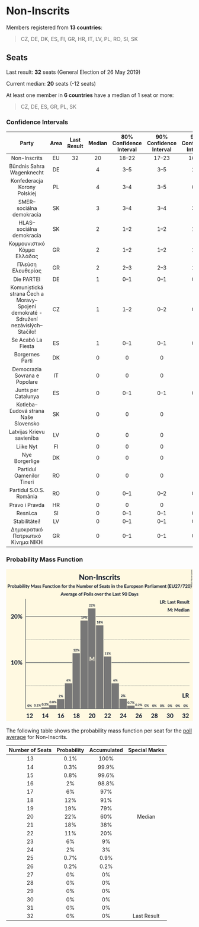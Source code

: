 # Non-Inscrits

Members registered from **13 countries**:

> CZ, DE, DK, ES, FI, GR, HR, IT, LV, PL, RO, SI, SK

## Seats

Last result: **32** seats (General Election of 26 May 2019)

Current median: **20** seats (-12 seats)

At least one member in **6 countries** have a median of 1 seat or more:

> CZ, DE, ES, GR, PL, SK

### Confidence Intervals

| Party | Area | Last Result | Median | 80% Confidence Interval | 90% Confidence Interval | 95% Confidence Interval | 99% Confidence Interval |
|:-----:|:----:|:-----------:|:------:|:-----------------------:|:-----------------------:|:-----------------------:|:-----------------------:|
| Non-Inscrits | EU | 32 | 20 | 18–22 | 17–23 | 16–24 | 15–25 |
| Bündnis Sahra Wagenknecht | DE | | 4 | 3–5 | 3–5 | 2–5 | 2–6 |
| Konfederacja Korony Polskiej | PL | | 4 | 3–4 | 3–5 | 0–5 | 0–5 |
| SMER–sociálna demokracia | SK | | 3 | 3–4 | 3–4 | 3–4 | 3–4 |
| HLAS–sociálna demokracia | SK | | 2 | 1–2 | 1–2 | 1–2 | 1–2 |
| Κομμουνιστικό Κόμμα Ελλάδας | GR | | 2 | 1–2 | 1–2 | 1–2 | 1–3 |
| Πλεύση Ελευθερίας | GR | | 2 | 2–3 | 2–3 | 1–3 | 1–3 |
| Die PARTEI | DE | | 1 | 0–1 | 0–1 | 0–1 | 0–1 |
| Komunistická strana Čech a Moravy–Spojení demokraté - Sdružení nezávislých–Stačilo! | CZ | | 1 | 1–2 | 0–2 | 0–2 | 0–2 |
| Se Acabó La Fiesta | ES | | 1 | 0–1 | 0–1 | 0–1 | 0–2 |
| Borgernes Parti | DK | | 0 | 0 | 0 | 0 | 0 |
| Democrazia Sovrana e Popolare | IT | | 0 | 0 | 0 | 0 | 0 |
| Junts per Catalunya | ES | | 0 | 0–1 | 0–1 | 0–1 | 0–1 |
| Kotleba–Ľudová strana Naše Slovensko | SK | | 0 | 0 | 0 | 0 | 0 |
| Latvijas Krievu savienība | LV | | 0 | 0 | 0 | 0 | 0 |
| Liike Nyt | FI | | 0 | 0 | 0 | 0 | 0 |
| Nye Borgerlige | DK | | 0 | 0 | 0 | 0 | 0 |
| Partidul Oamenilor Tineri | RO | | 0 | 0 | 0 | 0 | 0 |
| Partidul S.O.S. România | RO | | 0 | 0–1 | 0–2 | 0–2 | 0–2 |
| Pravo i Pravda | HR | | 0 | 0 | 0 | 0 | 0 |
| Resni.ca | SI | | 0 | 0–1 | 0–1 | 0–1 | 0–1 |
| Stabilitātei! | LV | | 0 | 0–1 | 0–1 | 0–1 | 0–1 |
| Δημοκρατικό Πατριωτικό Κίνημα ΝΙΚΗ | GR | | 0 | 0–1 | 0–1 | 0–1 | 0–1 |

### Probability Mass Function

![Graph with seats probability mass function not yet produced](average-2025-10-31-seats-pmf-non-inscrits.png "Seats Probability Mass Function")

The following table shows the probability mass function per seat for the [poll average](average-2025-10-31.html) for Non-Inscrits.

| Number of Seats | Probability | Accumulated | Special Marks |
|:---------------:|:-----------:|:-----------:|:-------------:|
| 13 | 0.1% | 100% |  |
| 14 | 0.3% | 99.9% |  |
| 15 | 0.8% | 99.6% |  |
| 16 | 2% | 98.8% |  |
| 17 | 6% | 97% |  |
| 18 | 12% | 91% |  |
| 19 | 19% | 79% |  |
| 20 | 22% | 60% | Median |
| 21 | 18% | 38% |  |
| 22 | 11% | 20% |  |
| 23 | 6% | 9% |  |
| 24 | 2% | 3% |  |
| 25 | 0.7% | 0.9% |  |
| 26 | 0.2% | 0.2% |  |
| 27 | 0% | 0% |  |
| 28 | 0% | 0% |  |
| 29 | 0% | 0% |  |
| 30 | 0% | 0% |  |
| 31 | 0% | 0% |  |
| 32 | 0% | 0% | Last Result |


